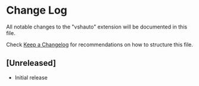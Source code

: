 # Change Log

All notable changes to the "vshauto" extension will be documented in this file.

Check [Keep a Changelog](http://keepachangelog.com/) for recommendations on how to structure this file.

## [Unreleased]

- Initial release
